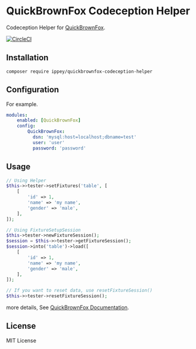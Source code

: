 # QuickBrownFox Codeception Helper
Codeception Helper for [QuickBrownFox](https://packagist.org/packages/lapaz/quick-brown-fox).

[![CircleCI](https://circleci.com/gh/Ippey/quickbrownfox-codeception-helper.svg?style=svg)](https://circleci.com/gh/Ippey/quickbrownfox-codeception-helper)

## Installation
```$xslt
composer require ippey/quickbrownfox-codeception-helper
```
## Configuration
For example.
```yaml
modules:
    enabled: [QuickBrownFox]
    config:
        QuickBrownFox:
          dsn: 'mysql:host=localhost;dbname=test'
          user: 'user'
          password: 'password'
```

## Usage
```php
// Using Helper
$this->>tester->setFixtures('table', [
    [
        'id' => 1,
        'name' => 'my name',
        'gender' => 'male',
    ],
]);

// Using FixtureSetupSession
$this->tester->newFixtureSession();
$session = $this->>tester->getFixtureSession();
$session->into('table')->load([
    [
        'id' => 1,
        'name' => 'my name',
        'gender' => 'male',
    ],
]);

// If you want to reset data, use resetFixtureSession()
$this->>tester->resetFixtureSession();

```

more details, See [QuickBrownFox Documentation](https://github.com/LapazPhp/QuickBrownFox).

## License
MIT License
